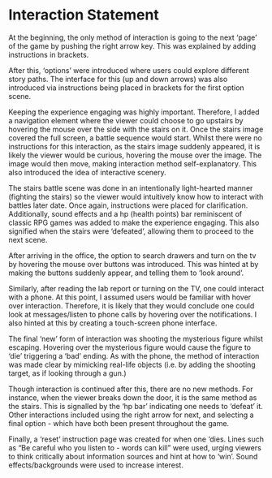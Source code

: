 # Interaction Statement

At the beginning, the only method of interaction is going to the next ‘page’ of the game by pushing the right arrow key. This was explained by adding instructions in brackets.

After this, ‘options’ were introduced where users could explore different story paths. The interface for this (up and down arrows) was also introduced via instructions being placed in brackets for the first option scene.

Keeping the experience engaging was highly important. Therefore, I added a navigation element where the viewer could choose to go upstairs by hovering the mouse over the side with the stairs on it. Once the stairs image covered the full screen, a battle sequence would start. Whilst there were no instructions for this interaction, as the stairs image suddenly appeared, it is likely the viewer would be curious, hovering the mouse over the image. The image would then move, making interaction method self-explanatory. This also introduced the idea of interactive scenery.

The stairs battle scene was done in an intentionally light-hearted manner (fighting the stairs) so the viewer would intuitively know how to interact with battles later date. Once again, instructions were placed for clarification. Additionally, sound effects and a hp (health points) bar reminiscent of classic RPG games was added to make the experience engaging. This also signified when the stairs were ‘defeated’, allowing them to proceed to the next scene.

After arriving in the office, the option to search drawers and turn on the tv by hovering the mouse over buttons was introduced. This was hinted at by making the buttons suddenly appear, and telling them to ‘look around’.

Similarly, after reading the lab report or turning on the TV, one could interact with a phone. At this point, I assumed users would be familiar with hover over interaction. Therefore, it is likely that they would conclude one could look at messages/listen to phone calls by hovering over the notifications. I also hinted at this by creating a touch-screen phone interface.

The final ‘new’ form of interaction was shooting the mysterious figure whilst escaping. Hovering over the mysterious figure would cause the figure to ‘die’ triggering a ‘bad’ ending. As with the phone, the method of interaction was made clear by mimicking real-life objects (i.e. by adding the shooting target, as if looking through a gun.)

Though interaction is continued after this, there are no new methods. For instance, when the viewer breaks down the door, it is the same method as the stairs. This is signalled by the ‘hp bar’ indicating one needs to ‘defeat’ it. Other interactions included using the right arrow for next, and selecting a final option - which have both been present throughout the game.

Finally, a ‘reset’ instruction page was created for when one ‘dies. Lines such as “Be careful who you listen to - words can kill” were used, urging viewers to think critically about information sources and hint at how to ‘win’. Sound effects/backgrounds were used to increase interest.
